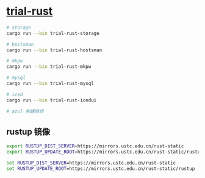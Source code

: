 # [trial-rust](https://github.com/chaosannals/trial-rust)

```bash
# storage
cargo run --bin trial-rust-storage

# hostsman
cargo run --bin trial-rust-hostsman

# mkpw
cargo run --bin trial-rust-mkpw

# mysql
cargo run --bin trial-rust-mysql

# iced
cargo run --bin trial-rust-icedui

# azul 构建麻烦
```

## rustup 镜像

```sh
export RUSTUP_DIST_SERVER=https://mirrors.ustc.edu.cn/rust-static
export RUSTUP_UPDATE_ROOT=https://mirrors.ustc.edu.cn/rust-static/rustup
```

```cmd
set RUSTUP_DIST_SERVER=https://mirrors.ustc.edu.cn/rust-static
set RUSTUP_UPDATE_ROOT=https://mirrors.ustc.edu.cn/rust-static/rustup
```
